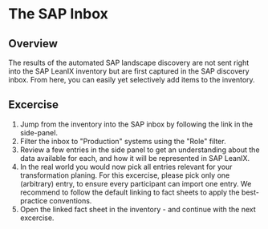 # The SAP Inbox

## Overview

The results of the automated SAP landscape discovery are not sent right into the SAP LeanIX inventory but are first captured in the SAP discovery inbox. From here, you can easily yet selectively add items to the inventory.

## Excercise

1. Jump from the inventory into the SAP inbox by following the link in the side-panel.
2. Filter the inbox to "Production" systems using the "Role" filter.
3. Review a few entries in the side panel to get an understanding about the data available for each, and how it will be represented in SAP LeanIX.
4. In the real world you would now pick all entries relevant for your transformation planing. For this excercise, please pick only one (arbitrary) entry, to ensure every participant can import one entry. We recommend to follow the default linking to fact sheets to apply the best-practice conventions.
5. Open the linked fact sheet in the inventory - and continue with the next excercise.
